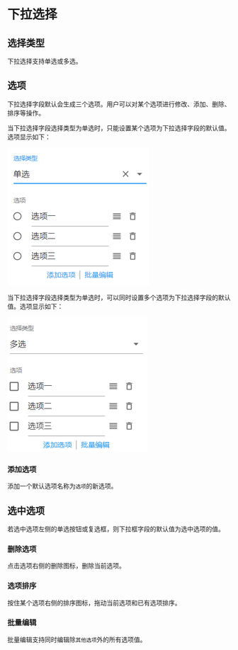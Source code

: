 # 下拉选择

## 选择类型

下拉选择支持单选或多选。

## 选项

下拉选择字段默认会生成三个选项。用户可以对某个选项进行修改、添加、删除、排序等操作。

当下拉选择字段选择类型为单选时，只能设置某个选项为下拉选择字段的默认值。选项显示如下：

![image-20210223110514807](images/select-c-s.png)

当下拉选择字段选择类型为单选时，可以同时设置多个选项为下拉选择字段的默认值。选项显示如下：

![image-20210223110904208](images/select-c-m.png)

### 添加选项

添加一个默认选项名称为`选项`的新选项。

## 选中选项

若选中选项左侧的单选按钮或复选框，则下拉框字段的默认值为选中选项的值。

### 删除选项

点击选项右侧的删除图标，删除当前选项。

### 选项排序

按住某个选项右侧的排序图标，拖动当前选项和已有选项排序。

### 批量编辑

批量编辑支持同时编辑除`其他选项`外的所有选项值。